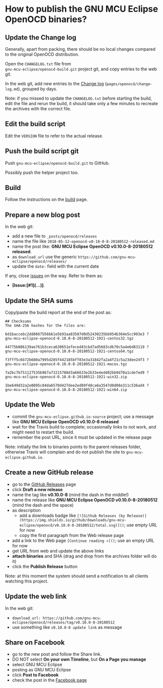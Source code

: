 # How to publish the GNU MCU Eclipse OpenOCD binaries?

## Update the Change log

Generally, apart from packing, there should be no local changes compared 
to the original OpenOCD distribution.

Open the `CHANGELOG.txt` file from  
`gnu-mcu-eclipse/openocd-build.git` project git, and copy 
entries to the web git.

In the web git, add new entries to the 
[Change log](https://gnu-mcu-eclipse.github.io/openocd/change-log/) 
(`pages/openocd/change-log.md`), grouped by days.

Note: if you missed to update the `CHANGELOG.txt` before starting the build, 
edit the file and rerun the build, it should take only a few minutes to 
recreate the archives with the correct file.

## Edit the build script

Edit the `VERSION` file to refer to the actual release.

## Push the build script git

Push `gnu-mcu-eclipse/openocd-build.git` to GitHub.

Possibly push the helper project too.

## Build

Follow the instructions on the 
[build](https://github.com/gnu-mcu-eclipse/openocd-build/blob/master/README.md) 
page.

## Prepare a new blog post 

In the web git:

- add a new file to `_posts/openocd/releases`
- name the file like `2018-05-12-openocd-v0-10-0-8-20180512-released.md`
- name the post like: **GNU MCU Eclipse OpenOCD v0.10.0-8-20180512 released**.
- as `download_url` use the generic `https://github.com/gnu-mcu-eclipse/openocd/releases/` 
- update the `date:` field with the current date

If any, close [issues](https://github.com/gnu-mcu-eclipse/openocd/issues) 
on the way. Refer to them as:

- **[Issue:\[#1\]\(...\)]**.

## Update the SHA sums

Copy/paste the build report at the end of the post as:

```console
## Checksums
The SHA-256 hashes for the files are:

6d1baccebc2dd8667556b61e5b93aa83587d0d52430235bb954b364e5cc903e3 ?
gnu-mcu-eclipse-openocd-0.10.0-8-20180512-1921-centos32.tgz

44775b886139ae761b3ceca630651efeced43cbd7ad5683cdb70c5a4e6d83119 ?
gnu-mcu-eclipse-openocd-0.10.0-8-20180512-1921-centos64.tgz

f3fff5c6b72b680a7995d285f442185bff83e3a31842fa2a4f21c5a23dee24f3 ?
gnu-mcu-eclipse-openocd-0.10.0-8-20180512-1921-macos.tgz

7a2bc7b751127535b967a73215788d3a66633e2b33e4edd02bb9d70a1cde7ed9 ?
gnu-mcu-eclipse-openocd-0.10.0-8-20180512-1921-win32.zip

1be649d32a2e0895c84da6570d427dee2ed89f48ca6a3547d0d08e311c536ad4 ?
gnu-mcu-eclipse-openocd-0.10.0-8-20180512-1921-win64.zip
```

## Update the Web

- commit the `gnu-mcu-eclipse.github.io-source` project; use a message 
like **GNU MCU Eclipse OpenOCD v0.10.0-8 released**
- wait for the Travis build to complete; occasionally links to not work,
 and might need to restart the build.
- remember the post URL, since it must be updated in the release page

Note: initially the link to binaries points to the parent releases folder, 
otherwise Travis will complain and do not publish the site to 
`gnu-mcu-eclipse.github.io`.

## Create a new GitHub release

- go to the [GitHub Releases](https://github.com/gnu-mcu-eclipse/openocd/releases) page
- click **Draft a new release**
- name the tag like **v0.10.0-8** (mind the dash in the middle!)
- name the release like **GNU MCU Eclipse OpenOCD v0.10.0-8-20180512** 
(mind the dash and the space)
- as description
  - add a downloads badge like `[![Github Releases (by Release)](https://img.shields.io/github/downloads/gnu-mcu-eclipse/openocd/v0.10.0-8-20180512/total.svg)]()`; use empty URL for now
  - copy the first paragraph from the Web release page
- add a link to the Web page `[Continue reading »]()`; use an empty URL for now
- get URL from web and update the above links
- **attach binaries** and SHA (drag and drop from the archives folder will do it)
- click the **Publish Release** button

Note: at this moment the system should send a notification to all clients watching this project.

## Update the web link 

In the web git:

- `download_url: https://github.com/gnu-mcu-eclipse/openocd/releases/tag/v0.10.0-8-20180512`
- use something like `v0.10.0-8 update link` as message

## Share on Facebook

- go to the new post and follow the Share link.
- DO NOT select **On your own Timeline**, but **On a Page you manage**
- select GNU MCU Eclipse
- posting as GNU MCU Eclipse
- click **Post to Facebook**
- check the post in the [Facebook page](https://www.facebook.com/gnu-mcu-eclipse)
